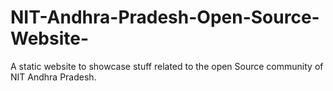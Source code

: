 # NIT-Andhra-Pradesh-Open-Source-Website-
A static website to showcase stuff related to the open Source community of NIT Andhra Pradesh.
